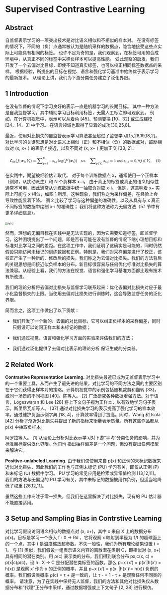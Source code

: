 # Supervised Contrastive Learning

## Abstract

自监督表示学习的一项突出技术是对比语义相似和不相似的样本对。 在没有标签的情况下，不同的（负）点通常被认为是随机采样的数据点，隐含地接受这些点实际上可能具有相同的标签。 也许不足为奇的是，我们观察到，在标签可用的合成环境中，从真正不同的标签中采样负样本可以提高性能。 受此观察的启发，我们开发了一个去偏对比目标，即使不知道真实标签，也可以校正相同标签数据点的采样。 根据经验，所提出的目标在视觉、语言和强化学习基准中始终优于表示学习的最新技术。 从理论上讲，我们为下游分类任务建立了泛化界限。

## 1 Introduction

在没有监督的情况下学习良好的表示一直是机器学习的长期目标。 其中一种方法是自我监督学习，其中辅助学习目标利用标签，无需人工标注即可观察到。 例如，在计算机视觉中，表示可以从着色 [45]、预测变换 [10、32] 或生成建模 [24、14、3] 中学习。 在语言领域也取得了显着的成功[30,25,8]。

最近，使用对比损失的自监督表示学习算法甚至超过了监督学习[15,28,19,18,2]。 对比学习的关键思想是对比语义上相似（正）和不相似（负）的数据点对，鼓励相似对 (x, x+ ) 的表示 f 接近，以及不同对 (x, x− ) 更加正交 [33, 2]：

<img src="asset/eq1.png" alt="eq1" style="zoom:50%;" />

在实践中，期望被经验估计取代。 对于每个训练数据点 x，通常使用一个正样本（例如，从扰动派生）和 N 个负样本 x−i。 由于真正的标签或真正的语义相似性通常不可用，因此通常从训练数据中统一抽取负对应 x-i。 但是，这意味着 x− 实际上可能与 x 相似，如图 1 所示。这种现象，我们称之为采样偏差，在经验上会导致性能显着下降。 图 2 比较了学习与这种偏差的准确性，以及从具有与 x 真正不同标签的数据中绘制 x-i 的准确性； 我们将这种方法称为无偏方法（5.1 节中有更多详细信息）。

<img src="asset/fig1-2.png" alt="fig1-2" style="zoom:50%;" />

然而，理想的无偏目标在实践中是无法实现的，因为它需要知道标签，即监督学习。这种困境提出了一个问题，即是否有可能在没有监督的情况下缩小理想目标和标准对比学习之间的差距。在这项工作中，我们证明了这确实是可能的，同时仍然假设只能访问未标记的训练数据和正例。特别是，我们对采样偏差进行了校正，该校正产生了一种新的、修改后的损失，我们称之为去偏对比损失。我们的方法背后的关键思想是间接近似负样本的分布。新目标很容易与任何优化标准对比损失的算法兼容。从经验上看，我们的方法在视觉、语言和强化学习基准方面都比现有技术有所改进。

我们的理论分析将去偏对比损失与监督学习联系起来：优化去偏对比损失对应于最小化监督损失的上限。当使用去偏对比损失进行训练时，这会导致监督任务的泛化界限。

简而言之，这项工作做出了以下贡献：

* 我们开发了一个新的、去偏的对比目标，它可以纠正负样本的采样偏差，同时只假设可以访问正样本和未标记的数据；

* 我们通过视觉、语言和强化学习方面的实验来评估我们的方法；
* 我们通过泛化提供了去偏对比表示的理论分析
  保证生成的分类器。

## 2 Related Work

**Contrastive Representation Learning.** 对比损失最近已成为无监督表示学习中的一个重要工具，从而产生了最先进的结果。对比学习的不同方法之间的主要区别在于它们获得正样本对的策略。计算机视觉中的示例包括随机裁剪和翻转 [33]，或同一场景的不同视图 [40]。陈等人。 [2] 广泛研究各种数据增强方法。对于语言，Logeswaran 和 Lee [28] 将上下文句子视为正样本，以有效地学习句子表示。斯里尼瓦斯等人。 [37] 通过对比损失学习的表示提高了强化学习的样本效率。通过维护负面示例字典 [18, 4]，计算效率得到了提高。同时，Wang 和 Isola [42] 分析了渐近对比损失并提出了新的指标来衡量表示质量。所有这些作品都从 p(x) 中抽取负样本。

阿罗拉等人。 [1] 从理论上分析对比表示学习对下游“平均”分类任务的影响，并为标准目标提供泛化界限。他们也
指出抽样偏差是一个问题，但没有提出任何模型来解决它。

**Positive-unlabeled Learning.** 由于我们仅使用来自 p(x) 和正例的未标记数据来近似对比损失，因此我们的工作也与正例未标记 (PU) 学习有关，即仅从正例 (P) 和未标记 (U) 数据中学习。 PU 学习的常见应用是检索或异常值检测 [13,12,11]。 我们的方法与无偏见的 PU 学习有关，其中未标记的数据被用作负例，但适当地降低了权重 [26,12,11]。

虽然这些工作专注于零一损失，但我们在这里解决了对比损失，现有的 PU 估计器不能直接适用。

## 3 Setup and Sampling Bias in Contrstive Learning

对比学习假设访问语义相似的数据点对 (x, x+)，其中 x 来自 X 上的数据分布 p(x)。目标是学习一个嵌入 f : X → Rd ，它将观察 x 映射到半径为 1/t 的超球面上的一个点，其中 t 是温度缩放超参数。不失一般性，我们为所有理论结果设置 t = 1。
与 [1] 类似，我们假设一组表示语义内容的离散潜在类别 C，即相似对 (x, x+) 具有相同的潜在类别。用 ρ(c) 表示类的分布，我们得到联合分布 px,c(x, c) = p(x|c)ρ(c)。设 h : X → C 是分配潜在类标签的函数。那么 p+x (x′) = p(x′|h(x′) = h(x)) 是观察 x′ 作为 x 的正例的概率，并且 p−x (x′) = p(x ′|h(x′) ̸= h(x)) 负例的概率。我们假设类概率 ρ(c) = τ + 是一致的，让 τ - = 1 - τ + 是观察任何不同类的概率。
请注意，为了在实践中保持无人监督，我们的方法和其他对比损失仅从数据分布和“代理”正分布中采样，通过数据增强或上下文句子 [2, 28] 进行模仿。























